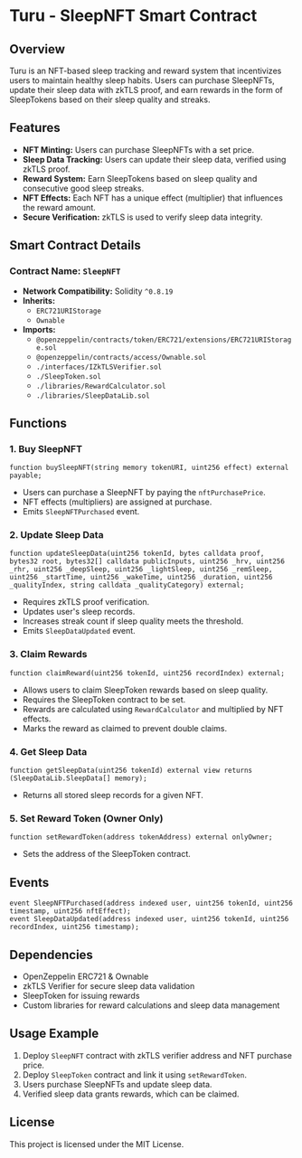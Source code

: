 # Turu - SleepNFT Smart Contract

## Overview
Turu is an NFT-based sleep tracking and reward system that incentivizes users to maintain healthy sleep habits. Users can purchase SleepNFTs, update their sleep data with zkTLS proof, and earn rewards in the form of SleepTokens based on their sleep quality and streaks.

## Features
- **NFT Minting:** Users can purchase SleepNFTs with a set price.
- **Sleep Data Tracking:** Users can update their sleep data, verified using zkTLS proof.
- **Reward System:** Earn SleepTokens based on sleep quality and consecutive good sleep streaks.
- **NFT Effects:** Each NFT has a unique effect (multiplier) that influences the reward amount.
- **Secure Verification:** zkTLS is used to verify sleep data integrity.

## Smart Contract Details

### Contract Name: `SleepNFT`
- **Network Compatibility:** Solidity `^0.8.19`
- **Inherits:**
  - `ERC721URIStorage`
  - `Ownable`
- **Imports:**
  - `@openzeppelin/contracts/token/ERC721/extensions/ERC721URIStorage.sol`
  - `@openzeppelin/contracts/access/Ownable.sol`
  - `./interfaces/IZkTLSVerifier.sol`
  - `./SleepToken.sol`
  - `./libraries/RewardCalculator.sol`
  - `./libraries/SleepDataLib.sol`

## Functions

### 1. Buy SleepNFT
```solidity
function buySleepNFT(string memory tokenURI, uint256 effect) external payable;
```
- Users can purchase a SleepNFT by paying the `nftPurchasePrice`.
- NFT effects (multipliers) are assigned at purchase.
- Emits `SleepNFTPurchased` event.

### 2. Update Sleep Data
```solidity
function updateSleepData(uint256 tokenId, bytes calldata proof, bytes32 root, bytes32[] calldata publicInputs, uint256 _hrv, uint256 _rhr, uint256 _deepSleep, uint256 _lightSleep, uint256 _remSleep, uint256 _startTime, uint256 _wakeTime, uint256 _duration, uint256 _qualityIndex, string calldata _qualityCategory) external;
```
- Requires zkTLS proof verification.
- Updates user's sleep records.
- Increases streak count if sleep quality meets the threshold.
- Emits `SleepDataUpdated` event.

### 3. Claim Rewards
```solidity
function claimReward(uint256 tokenId, uint256 recordIndex) external;
```
- Allows users to claim SleepToken rewards based on sleep quality.
- Requires the SleepToken contract to be set.
- Rewards are calculated using `RewardCalculator` and multiplied by NFT effects.
- Marks the reward as claimed to prevent double claims.

### 4. Get Sleep Data
```solidity
function getSleepData(uint256 tokenId) external view returns (SleepDataLib.SleepData[] memory);
```
- Returns all stored sleep records for a given NFT.

### 5. Set Reward Token (Owner Only)
```solidity
function setRewardToken(address tokenAddress) external onlyOwner;
```
- Sets the address of the SleepToken contract.

## Events
```solidity
event SleepNFTPurchased(address indexed user, uint256 tokenId, uint256 timestamp, uint256 nftEffect);
event SleepDataUpdated(address indexed user, uint256 tokenId, uint256 recordIndex, uint256 timestamp);
```

## Dependencies
- OpenZeppelin ERC721 & Ownable
- zkTLS Verifier for secure sleep data validation
- SleepToken for issuing rewards
- Custom libraries for reward calculations and sleep data management

## Usage Example
1. Deploy `SleepNFT` contract with zkTLS verifier address and NFT purchase price.
2. Deploy `SleepToken` contract and link it using `setRewardToken`.
3. Users purchase SleepNFTs and update sleep data.
4. Verified sleep data grants rewards, which can be claimed.

## License
This project is licensed under the MIT License.

